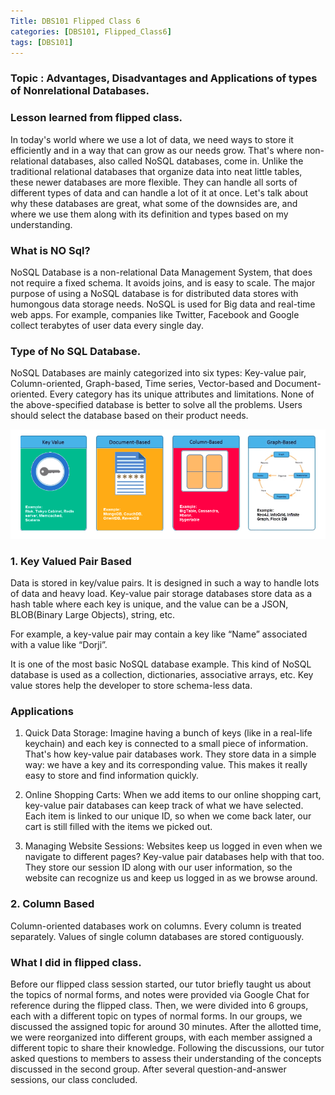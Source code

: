 ```yaml
---
Title: DBS101 Flipped Class 6
categories: [DBS101, Flipped_Class6]
tags: [DBS101]
---
```


### Topic : Advantages, Disadvantages and Applications of types of Nonrelational Databases.

### Lesson learned from flipped class.

In today's world where we use a lot of data, we need ways to store it efficiently and in a way that can grow as our needs grow. That's where non-relational databases, also called NoSQL databases, come in. Unlike the traditional relational databases that organize data into neat little tables, these newer databases are more flexible. They can handle all sorts of different types of data and can handle a lot of it at once. Let's talk about why these databases are great, what  some of the downsides are, and where we use them along with its definition and types based on my understanding.

### What is NO Sql?

NoSQL Database is a non-relational Data Management System, that does not require a fixed schema. It avoids joins, and is easy to scale. The major purpose of using a NoSQL database is for distributed data stores with humongous data storage needs. NoSQL is used for Big data and real-time web apps. For example, companies like Twitter, Facebook and Google collect terabytes of user data every single day.

### Type of No SQL Database.

NoSQL Databases are mainly categorized into six types: Key-value pair, Column-oriented, Graph-based, Time series, Vector-based and Document-oriented. Every category has its unique attributes and limitations. None of the above-specified database is better to solve all the problems. Users should select the database based on their product needs.

![alt text](../types.png) 

### 1. Key Valued Pair Based

Data is stored in key/value pairs. It is designed in such a way to handle lots of data and heavy load. Key-value pair storage databases store data as a hash table where each key is unique, and the value can be a JSON, BLOB(Binary Large Objects), string, etc.

For example, a key-value pair may contain a key like “Name” associated with a value like “Dorji”.


It is one of the most basic NoSQL database example. This kind of NoSQL database is used as a collection, dictionaries, associative arrays, etc. Key value stores help the developer to store schema-less data. 

### Applications

1. Quick Data Storage: Imagine having a bunch of keys (like in a real-life keychain) and each key is connected to a small piece of information. That's how key-value pair databases work. They store data in a simple way: we have a key and its corresponding value. This makes it really easy to store and find information quickly.

2. Online Shopping Carts: When we add items to our online shopping cart, key-value pair databases can keep track of what we have selected. Each item is linked to our unique ID, so when we come back later, our cart is still filled with the items we picked out.

3. Managing Website Sessions: Websites keep us logged in even when we navigate to different pages? Key-value pair databases help with that too. They store our session ID along with our user information, so the website can recognize us and keep us logged in as we browse around.

### 2. Column Based

Column-oriented databases work on columns. Every column is treated separately. Values of single column databases are stored contiguously.

































### What I did in flipped class.

Before our flipped class session started, our tutor briefly taught us about the topics of normal forms, and notes were provided via Google Chat for reference during the flipped class. Then, we were divided into 6 groups, each with a different topic on types of normal forms. In our groups, we discussed the assigned topic for around 30 minutes. After the allotted time, we were reorganized into different groups, with each member assigned a different topic to share their knowledge. Following the discussions, our tutor asked questions to members to assess their understanding of the concepts discussed in the second group. After several question-and-answer sessions, our class concluded.
